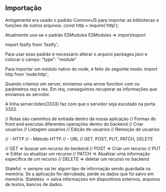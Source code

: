 ## Importação
Antigamente era usado o padrão CommonJS para importar as bibliotecas e funções de outros arquivos.
const http = require('http');

Atualmente usa-se o padrão ESModules
ESModules => import/export

import fastfy from 'fastfy';

Para usar esse padrão é necessário alterar o arquivo packages.json e colocar o campo: "type": "module"

Para importar um módulo nativo do node, é feito do seguinte modo: import http from 'node:http';

Quando criamos um server, enviamos uma arrow function com os parâmetros req e res.
Em req, conseguimos recuperar as informações que enviamos ao servidor. 

A linha server.listen(3333) faz com que o servidor seja escutado na porta 3333.

// Rotas são caminhos de entrada dentro da nossa aplicação
// Formas do front end executas diferentes operações dentro do backend
// Criar usuarios
// Listagem usuarios
// Edição de usuarios
// Remoção de usuarios

// - HTTP 
//    - Método HTTP
//    - URL
// GET, POST, PUT, PATCH, DELETE

// GET => buscar um recurso do beckend
// POST => Criar um recurso
// PUT => Editar ou atualizar um recurso 
// PATCH => Atualizar uma informação específica de um recurso
// DELETE => deletar um recurso no backend

Stateful -> sempre vai ter algum tipo de informação sendo guardada na memória. Se a aplicação for derrubada, perde os dados que foi salvo em memória.
Stateless -> salva informações em dispositivos externos, arquivos de textos, bancos de dados. 